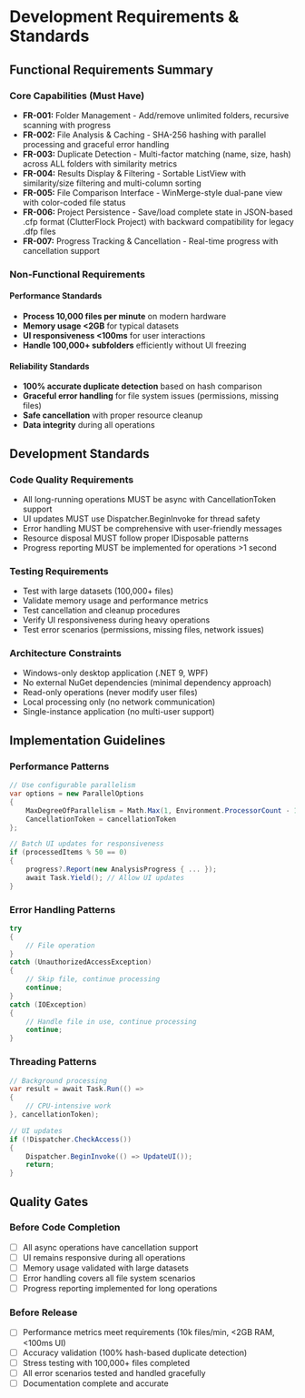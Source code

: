 # Development Requirements & Standards

## Functional Requirements Summary

### Core Capabilities (Must Have)
- **FR-001:** Folder Management - Add/remove unlimited folders, recursive scanning with progress
- **FR-002:** File Analysis & Caching - SHA-256 hashing with parallel processing and graceful error handling
- **FR-003:** Duplicate Detection - Multi-factor matching (name, size, hash) across ALL folders with similarity metrics
- **FR-004:** Results Display & Filtering - Sortable ListView with similarity/size filtering and multi-column sorting
- **FR-005:** File Comparison Interface - WinMerge-style dual-pane view with color-coded file status
- **FR-006:** Project Persistence - Save/load complete state in JSON-based .cfp format (ClutterFlock Project) with backward compatibility for legacy .dfp files
- **FR-007:** Progress Tracking & Cancellation - Real-time progress with cancellation support

### Non-Functional Requirements

#### Performance Standards
- **Process 10,000 files per minute** on modern hardware
- **Memory usage <2GB** for typical datasets
- **UI responsiveness <100ms** for user interactions
- **Handle 100,000+ subfolders** efficiently without UI freezing

#### Reliability Standards
- **100% accurate duplicate detection** based on hash comparison
- **Graceful error handling** for file system issues (permissions, missing files)
- **Safe cancellation** with proper resource cleanup
- **Data integrity** during all operations

## Development Standards

### Code Quality Requirements
- All long-running operations MUST be async with CancellationToken support
- UI updates MUST use Dispatcher.BeginInvoke for thread safety
- Error handling MUST be comprehensive with user-friendly messages
- Resource disposal MUST follow proper IDisposable patterns
- Progress reporting MUST be implemented for operations >1 second

### Testing Requirements
- Test with large datasets (100,000+ files)
- Validate memory usage and performance metrics
- Test cancellation and cleanup procedures
- Verify UI responsiveness during heavy operations
- Test error scenarios (permissions, missing files, network issues)

### Architecture Constraints
- Windows-only desktop application (.NET 9, WPF)
- No external NuGet dependencies (minimal dependency approach)
- Read-only operations (never modify user files)
- Local processing only (no network communication)
- Single-instance application (no multi-user support)

## Implementation Guidelines

### Performance Patterns
```csharp
// Use configurable parallelism
var options = new ParallelOptions 
{ 
    MaxDegreeOfParallelism = Math.Max(1, Environment.ProcessorCount - 1),
    CancellationToken = cancellationToken 
};

// Batch UI updates for responsiveness
if (processedItems % 50 == 0)
{
    progress?.Report(new AnalysisProgress { ... });
    await Task.Yield(); // Allow UI updates
}
```

### Error Handling Patterns
```csharp
try
{
    // File operation
}
catch (UnauthorizedAccessException)
{
    // Skip file, continue processing
    continue;
}
catch (IOException)
{
    // Handle file in use, continue processing
    continue;
}
```

### Threading Patterns
```csharp
// Background processing
var result = await Task.Run(() => 
{
    // CPU-intensive work
}, cancellationToken);

// UI updates
if (!Dispatcher.CheckAccess())
{
    Dispatcher.BeginInvoke(() => UpdateUI());
    return;
}
```

## Quality Gates

### Before Code Completion
- [ ] All async operations have cancellation support
- [ ] UI remains responsive during all operations
- [ ] Memory usage validated with large datasets
- [ ] Error handling covers all file system scenarios
- [ ] Progress reporting implemented for long operations

### Before Release
- [ ] Performance metrics meet requirements (10k files/min, <2GB RAM, <100ms UI)
- [ ] Accuracy validation (100% hash-based duplicate detection)
- [ ] Stress testing with 100,000+ files completed
- [ ] All error scenarios tested and handled gracefully
- [ ] Documentation complete and accurate